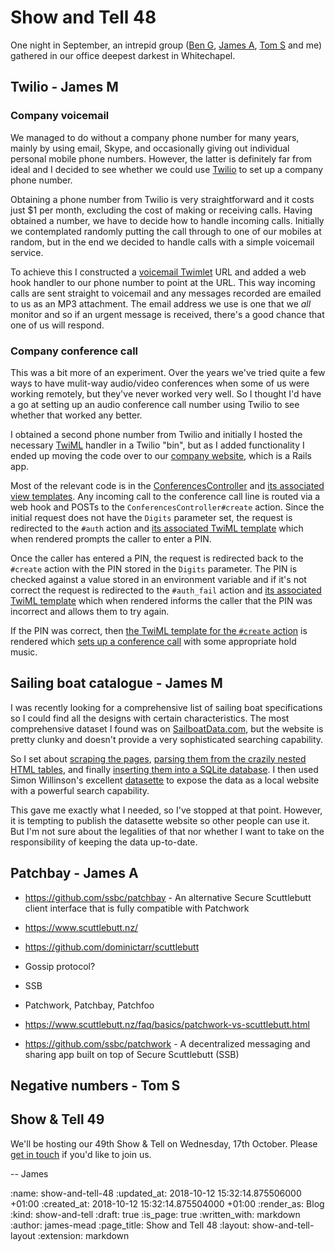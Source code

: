 Show and Tell 48
================

One night in September, an intrepid group ([Ben G][], [James A][], [Tom S][] and me) gathered in our office deepest darkest in Whitechapel.

## Twilio - James M

### Company voicemail

We managed to do without a company phone number for many years, mainly by using email, Skype, and occasionally giving out individual personal mobile phone numbers. However, the latter is definitely far from ideal and I decided to see whether we could use [Twilio][] to set up a company phone number.

Obtaining a phone number from Twilio is very straightforward and it costs just $1 per month, excluding the cost of making or receiving calls. Having obtained a number, we have to decide how to handle incoming calls. Initially we contemplated randomly putting the call through to one of our mobiles at random, but in the end we decided to handle calls with a simple voicemail service.

To achieve this I constructed a [voicemail Twimlet][] URL and added a web hook handler to our phone number to point at the URL. This way incoming calls are sent straight to voicemail and any messages recorded are emailed to us as an MP3 attachment. The email address we use is one that we *all* monitor and so if an urgent message is received, there's a good chance that one of us will respond.

[Twilio]: https://www.twilio.com
[voicemail Twimlet]: https://www.twilio.com/labs/twimlets/voicemail


### Company conference call

This was a bit more of an experiment. Over the years we've tried quite a few ways to have mulit-way audio/video conferences when some of us were working remotely, but they've never worked very well. So I thought I'd have a go at setting up an audio conference call number using Twilio to see whether that worked any better.

I obtained a second phone number from Twilio and initially I hosted the necessary [TwiML][] handler in a Twilio "bin", but as I added functionality I ended up moving the code over to our [company website][], which is a Rails app.

Most of the relevant code is in the [ConferencesController][] and [its associated view templates][templates-dir]. Any incoming call to the conference call line is routed via a web hook and POSTs to the `ConferencesController#create` action. Since the initial request does not have the `Digits` parameter set, the request is redirected to the `#auth` action and [its associated TwiML template][auth-template] which when rendered prompts the caller to enter a PIN.

Once the caller has entered a PIN, the request is redirected back to the `#create` action with the PIN stored in the `Digits` parameter. The PIN is checked against a value stored in an environment variable and if it's not correct the request is redirected to the `#auth_fail` action and [its associated TwiML template][auth-fail-template] which when rendered informs the caller that the PIN was incorrect and allows them to try again.

If the PIN was correct, then [the TwiML template for the `#create` action][create-template] is rendered which [sets up a conference call][twiml-conference] with some appropriate hold music.

[TwiML]: https://www.twilio.com/docs/voice/twiml
[company website]: /
[ConferencesController]: https://github.com/freerange/site/blob/97def08716be601a2e0b99a8b36a5053f61bba61/app/controllers/twilio/conferences_controller.rb
[templates-dir]: https://github.com/freerange/site/tree/97def08716be601a2e0b99a8b36a5053f61bba61/app/views/twilio/conferences
[auth-template]: https://github.com/freerange/site/blob/97def08716be601a2e0b99a8b36a5053f61bba61/app/views/twilio/conferences/auth.xml.erb
[auth-fail-template]: https://github.com/freerange/site/blob/97def08716be601a2e0b99a8b36a5053f61bba61/app/views/twilio/conferences/auth_fail.xml.erb
[create-template]: https://github.com/freerange/site/blob/97def08716be601a2e0b99a8b36a5053f61bba61/app/views/twilio/conferences/create.xml.erb
[twiml-conference]: https://www.twilio.com/docs/voice/twiml/conference


## Sailing boat catalogue - James M

I was recently looking for a comprehensive list of sailing boat specifications so I could find all the designs with certain characteristics. The most comprehensive dataset I found was on [SailboatData.com][], but the website is pretty clunky and doesn't provide a very sophisticated searching capability.

So I set about [scraping the pages][scrape], [parsing them from the crazily nested HTML tables][parse], and finally [inserting them into a SQLite database][insert]. I then used Simon Willinson's excellent [datasette][] to expose the data as a local website with a powerful search capability.

This gave me exactly what I needed, so I've stopped at that point. However, it is tempting to publish the datasette website so other people can use it. But I'm not sure about the legalities of that nor whether I want to take on the responsibility of keeping the data up-to-date.

[SailboatData.com]: http://sailboatdata.com/
[scrape]: https://github.com/floehopper/yacht-database/blob/108f22d7df155f767d23fda20bd2a257e81ee956/scrape.rb
[parse]: https://github.com/floehopper/yacht-database/blob/108f22d7df155f767d23fda20bd2a257e81ee956/parse.rb#L5-L137
[insert]: https://github.com/floehopper/yacht-database/blob/108f22d7df155f767d23fda20bd2a257e81ee956/parse.rb#L139-L337
[datasette]: https://github.com/simonw/datasette


## Patchbay - James A

* https://github.com/ssbc/patchbay - An alternative Secure Scuttlebutt client interface that is fully compatible with Patchwork

* https://www.scuttlebutt.nz/
* https://github.com/dominictarr/scuttlebutt
* Gossip protocol?
* SSB
* Patchwork, Patchbay, Patchfoo
* https://www.scuttlebutt.nz/faq/basics/patchwork-vs-scuttlebutt.html
* https://github.com/ssbc/patchwork - A decentralized messaging and sharing app built on top of Secure Scuttlebutt (SSB)


## Negative numbers - Tom S



## Show & Tell 49

We'll be hosting our 49th Show & Tell on Wednesday, 17th October. Please [get in touch](/contact) if you'd like to join us.

-- James


[Ben G]: /ben-griffiths
[James A]: http://lazyatom.com/
[Tom S]: http://codon.com/

:name: show-and-tell-48
:updated_at: 2018-10-12 15:32:14.875506000 +01:00
:created_at: 2018-10-12 15:32:14.875504000 +01:00
:render_as: Blog
:kind: show-and-tell
:draft: true
:is_page: true
:written_with: markdown
:author: james-mead
:page_title: Show and Tell 48
:layout: show-and-tell-layout
:extension: markdown
